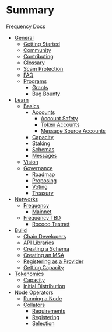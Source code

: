 # Summary

[Frequency Docs](index.md)
- [General]()
    - [Getting Started]()
    - [Community]()
    - [Contributing]()
    - [Glossary](glossary.md)
    - [Scam Protection]()
    - [FAQ]()
    - [Programs]()
        - [Grants]()
        - [Bug Bounty]()
- [Learn]()
    - [Basics]()
        - [Accounts](Basics/AccountOverview.md)
            - [Account Safety]()
            - [Token Accounts](Basics/TokenAccounts.md)
            - [Message Source Accounts](Basics/MessageSourceAccounts.md)
        - [Capacity](Basics/Capacity.md)
        - [Staking]()
        - [Schemas](Basics/Schemas.md)
        - [Messages]()
    - [Vision]()
    - [Governance]()
        - [Roadmap]()
        - [Proposing]()
        - [Voting]()
        - [Treasury]()
- [Networks]()
    - [Frequency]()
        - [Mainnet]()
    - [Frequency TBD]()
        - [Rococo Testnet]()
- [Build]()
    - [Chain Developers]()
    - [API Libraries]()
    - [Creating a Schema]()
    - [Creating an MSA]()
    - [Registering as a Provider]()
    - [Getting Capacity]()
- [Tokenomics]()
  - [Capacity]()
  - [Initial Distribution]()
- [Node Operators]()
    - [Running a Node]()
    - [Collators]()
        - [Requirements]()
        - [Registering]()
        - [Selection]()

